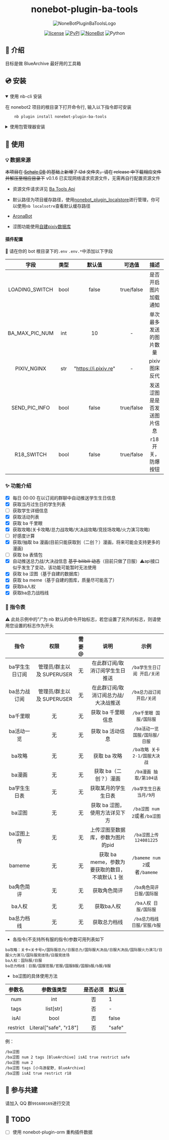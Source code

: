 <div align="center">

# nonebot-plugin-ba-tools

![NoneBotPluginBaToolsLogo](./logo.png)

[![license](https://img.shields.io/github/license/hanasa2023/nonebot-plugin-ba-tools.svg)](./LICENSE)
[![PyPI](https://img.shields.io/pypi/v/nonebot-plugin-ba-tools.svg)](https://pypi.python.org/pypi/nonebot-plugin-ba-tools)
[![NoneBot](https://img.shields.io/badge/nonebot-2.3.0+-red.svg)](https://nonebot.dev)
![Python](https://img.shields.io/badge/python-3.9+-blue.svg)

</div>

## 📖 介绍

目标是做 BlueArchive 最好用的工具箱

## 💿 安装

<details open>
<summary>使用 nb-cli 安装</summary>

在 nonebot2 项目的根目录下打开命令行, 输入以下指令即可安装

```sh
    nb plugin install nonebot-plugin-ba-tools
```

</details>

<details>
<summary>使用包管理器安装</summary>

在 nonebot2 项目的插件目录下, 打开命令行, 根据你使用的包管理器, 输入相应的安装命令

<details>
<summary>pip</summary>

```sh
  pip install nonebot-plugin-ba-tools
```

</details>

打开 nonebot2 项目根目录下的 `pyproject.toml` 文件, 在 `[tool.nonebot]` 部分追加写入

```python
    plugins = ["nonebot_plugin_ba_tools"]
```

</details>

## 🎉 使用

### 💡 数据来源

~~本项目在 [Schale DB](https://github.com/SchaleDB/SchaleDB) 的基础上新增了 l2d 文件夹，请在 release 中下载相应文件并解压至相应目录下~~ v0.1.6 已实现网络请求资源文件，无需再自行配置资源文件

- 资源文件请求详见 [Ba Tools Api](https://api.hanasaki.tech)

- 默认路径为项目缓存路径，使用[nonebot_plugin_localstore](https://github.com/nonebot/plugin-localstore)进行管理，你可以使用`nb localsotre`查看默认缓存路径

- [AronaBot](https://tutorial.arona.diyigemt.com/home)

- 涩图功能使用[自建pixiv数据库](https://github.com/hanasa2023/ba-image-db)

#### 插件配置

🔧 请在你的 bot 根目录下的`.env` `.env.*`中添加以下字段

|      字段      | 类型 |        默认值        |   可选值   |            描述            |
| :------------: | :--: | :------------------: | :--------: | :------------------------: |
| LOADING_SWITCH | bool |        false         | true/false |    是否开启图片加载通知    |
| BA_MAX_PIC_NUM | int  |          10          |     -      |   单次最多发送的图片数量   |
|  PIXIV_NGINX   | str  | "https://i.pixiv.re" |     -      |       pixiv图床反代        |
| SEND_PIC_INFO  | bool |        false         | true/false | 发送涩图是是否发送图片信息 |
|   R18_SWITCH   | bool |        false         | true/false |     r18开关，防爆按钮      |

### ✨ 功能介绍

- [x] 每日 00:00 在以订阅的群聊中自动推送学生生日信息
- [x] 获取当月过生日的学生列表
- [ ] 获取学生详细信息
- [x] 获取活动列表
- [x] 获取 ba 千里眼
- [x] 获取攻略(关卡攻略/总力战攻略/大决战攻略/竞技场攻略/火力演习攻略)
- [ ] 好感度计算
- [x] 获取/抽取 ba 漫画(目前只能获取到（二创？）漫画，将来可能会支持更多的漫画)
- [ ] 获取 ba 表情包
- [x] 自动推送总力战/大决战信息 ~~基于 bilibili 动态~~（目前只做了日服）⚠️api接口似乎发生了变动，该功能可能暂时无法使用
- [x] 获取 ba 涩图（基于自建的数据库）
- [x] 获取 ba meme（基于自建的图库，质量尽可能高了）
- [x] 获取ba人权
- [x] 获取ba总力战档线

### 🤖 指令表

⚠️ 此处示例中的"/"为 nb 默认的命令开始标志，若您设置了另外的标志，则请使用您设置的标志作为开头

|       指令       |           权限            | 需要@ |                      说明                       |              示例              |
| :--------------: | :-----------------------: | :---: | :---------------------------------------------: | :----------------------------: |
|  ba学生生日订阅  | 管理员/群主以及 SUPERUSER |  无   |         在此群订阅/取消订阅学生生日推送         |  `/ba学生生日订阅 开启/关闭`   |
|   ba总力战订阅   | 管理员/群主以及 SUPERUSER |  无   |      在此群订阅/取消订阅总力战/大决战推送       |   `/ba总力战订阅 开启/关闭`    |
|     ba千里眼     |            无             |  无   |               获取 ba 千里眼信息                |    `/ba千里眼 国服/国际服`     |
|    ba活动一览    |            无             |  无   |                获取 ba 活动信息                 | `/ba活动一览 国服/国际服/日服` |
|      ba攻略      |            无             |  无   |                  获取 ba 攻略                   |  `/ba攻略 关卡2-1/国服大决战`  |
|      ba漫画      |            无             |  无   |              获取 ba（二创？）漫画              |     `/ba漫画 抽取/第104话`     |
|   ba学生生日表   |            无             |  无   |              获取某月的学生生日表               |    `/ba学生生日表 当月/9月`    |
|      ba涩图      |            无             |  无   |         获取 ba 涩图，使用方法详见下方          |  `/ba涩图 num 2`或者`/ba涩图`  |
| ba涩图上传 <pid> |            无             |  无   |        上传涩图至数据库，参数为图片的pid        |    `/ba涩图上传 124081225`     |
|      bameme      |            无             |  无   | 获取 ba meme，参数为要获取的数目，不填默认 1 张 |  `/bameme num 2`或者`/bameme`  |
|    ba角色简评    |            无             |  无   |                  获取角色简评                   |   `/ba角色简评 日服/国际服`    |
|      ba人权      |            无             |  无   |                   获取ba人权                    |     `/ba人权 日服/国际服`      |
|    ba总力档线    |            无             |  无   |                  获取总力档线                   |  `/ba总力档线 日服/官服/b服`   |

- 各指令(不支持所有服的指令)参数可用列表如下

```
ba攻略：关卡<关卡号>/国际服总力/日服总力/国际服大决战/日服大决战/国际服火力演习/日服火力演习/国际服竞技场/日服竞技场
ba人权：国际服/日服
ba总力档线：日服/国服官服/官服/国服B服/国服b服/b服/B服
```

- ba涩图的具体使用方法

|  参数名  |       参数值类型       | 是否必须 | 默认值 |
| :------: | :--------------------: | :------: | :----- |
|   num    |          int           |    否    | 1      |
|   tags   |       list[str]        |    否    | -      |
|   isAI   |          bool          |    否    | false  |
| restrict | Literal["safe", "r18"] |    否    | "safe" |

例：

```
/ba涩图
/ba涩图 num 2 tags [BlueArchive] isAI true restrict safe
/ba涩图 num 2
/ba涩图 tags [小鸟游星野, BlueArchive]
/ba涩图 isAI true restrict r18
```

## 👥 参与共建

请加入 QQ 群`991680169`进行交流

## 🚩 TODO

- [ ] 使用 nonebot-plugin-orm 重构插件数据
